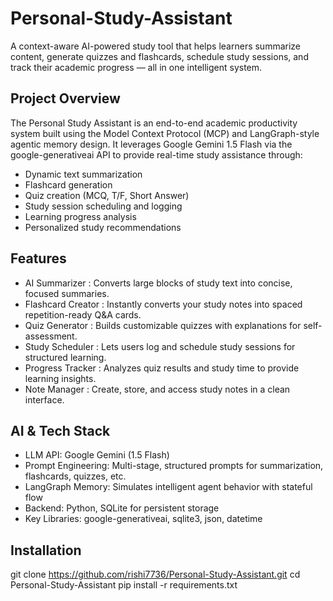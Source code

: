 # Personal-Study-Assistant 
A context-aware AI-powered study tool that helps learners summarize content, generate quizzes and flashcards, schedule study sessions, and track their academic progress — all in one intelligent system.

## Project Overview 
The Personal Study Assistant is an end-to-end academic productivity system built using the Model Context Protocol (MCP) and LangGraph-style agentic memory design. It leverages Google Gemini 1.5 Flash via the google-generativeai API to provide real-time study assistance through:
- Dynamic text summarization
- Flashcard generation
- Quiz creation (MCQ, T/F, Short Answer)
- Study session scheduling and logging
- Learning progress analysis
- Personalized study recommendations

## Features
- AI Summarizer : Converts large blocks of study text into concise, focused summaries.
- Flashcard Creator : Instantly converts your study notes into spaced repetition-ready Q&A cards.
- Quiz Generator : Builds customizable quizzes with explanations for self-assessment.
- Study Scheduler : Lets users log and schedule study sessions for structured learning.
- Progress Tracker : Analyzes quiz results and study time to provide learning insights.
- Note Manager : Create, store, and access study notes in a clean interface.

## AI & Tech Stack
- LLM API: Google Gemini (1.5 Flash)
- Prompt Engineering: Multi-stage, structured prompts for summarization, flashcards, quizzes, etc.
- LangGraph Memory: Simulates intelligent agent behavior with stateful flow
- Backend: Python, SQLite for persistent storage
- Key Libraries: google-generativeai, sqlite3, json, datetime

## Installation
git clone https://github.com/rishi7736/Personal-Study-Assistant.git
cd Personal-Study-Assistant
pip install -r requirements.txt
